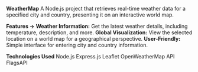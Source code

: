 **WeatherMap**
A Node.js project that retrieves real-time weather data for a specified city and country, presenting it on an interactive world map.

**Features →**
**Weather Information:** Get the latest weather details, including temperature, description, and more. 
**Global Visualization:** View the selected location on a world map for a geographical perspective. 
**User-Friendly:** Simple interface for entering city and country information.

**Technologies Used**
Node.js
Express.js
Leaflet
OpenWeatherMap API
FlagsAPI
